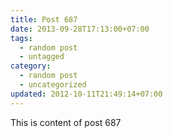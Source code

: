 ```yaml
---
title: Post 687
date: 2013-09-28T17:13:00+07:00
tags:
  - random post
  - untagged
category:
  - random post
  - uncategorized
updated: 2012-10-11T21:49:14+07:00
---
```

This is content of post 687